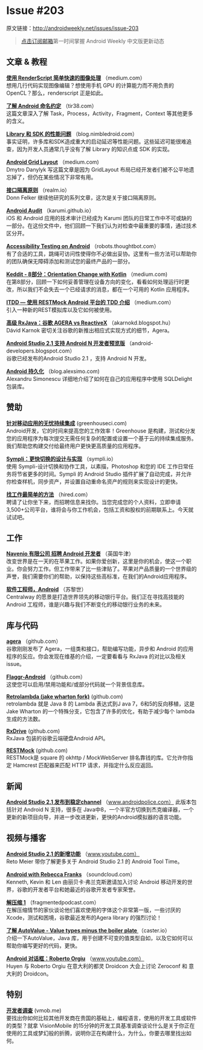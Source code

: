 # Issue #203

>

原文链接：<http://androidweekly.net/issues/issue-203>

> [点击订阅邮箱](http://tinyletter.com/androidweeklycn)第一时间掌握 Android Weekly 中文版更新动态

## 文章 & 教程

**[使用 RenderScript 简单快速的图像处理](https://medium.com/@qhutch/android-simple-and-fast-image-processing-with-renderscript-2fa8316273e1#.yn6k7hups)**
（medium.com）  
想用几行代码实现图像编辑？想使用手机 GPU 的计算能力而不用负责的 OpenCL？那么，renderscript 正是如此。

**[了解 Android 命名约定](https://tir38.com/archives/1423)**
（tir38.com）  
这篇文章深入了解 Task，Process，Activity，Fragment，Context 等其他更多的含义。

**[Library 和 SDK 的性能问题](http://blog.nimbledroid.com/2016/04/25/problems-with-libraries-and-sdks.html)**
（blog.nimbledroid.com）  
事实证明，许多库和SDK造成重大的启动延迟等性能问题。这些延迟可能很难追查，因为开发人员通常几乎没有了解 Library 的知识点或 SDK 的实现。

**[Android Grid Layout](https://medium.com/google-developer-experts/android-grid-layout-1faf0df8d6f2#.9sqygs91u)**
（medium.com)   
Dmytro Danylyk 写这篇文章是因为 GridLayout 布局已经开发者们被不公平地遗忘掉了，但仍在某些情况下非常有用。

**[接口隔离原则](https://realm.io/news/donn-felker-solid-part-4/)**
（realm.io）  
Donn Felker 继续他研究的系列文章，这次是关于接口隔离原则。

**[Android Audit](http://karumi.github.io/AndroidAudit/)**
（karumi.github.io）  
iOS 和 Android 应用的技术审计已经成为 Karumi 团队的日常工作​​中不可或缺的一部分。在这份文件中，他们回顾一下我们认为对检查中最重要的事情，通过技术区分开。

**[Accessibility Testing on Android](https://robots.thoughtbot.com/accessibility-testing-on-android)**
（robots.thoughtbot.com）  
有了合适的工具，跳绳可访问性使得你不必做出妥协。这里有一些方法可以帮助你的团队确保无障碍添加和测试您的最终产品的一部分。

**[Keddit - 8部分：Orientation Change with Kotlin](https://medium.com/@juanchosaravia/keddit-part-8-orientation-change-with-kotlin-parcelable-data-classes-f28136e8a6a8#.8kjyczg37)**
（medium.com)   
在第8部分，回顾一下如何妥善管理在设备方向的变化，看看如何处理运行时更改，所以我们不会失去一个已经请求的消息，都在一个可用的 Kotlin 应用程序。

**[ITDD — 使用 RESTMock Android 平台的 TDD 介绍](https://medium.com/@andrzejchm/ittd-instrumentation-ttd-for-android-4894cbb82d37#.2lpba527y)**
（medium.com）  
引入一种新的REST模拟库以及它如何被使用。

**[高级 RxJava：谷歌 AGERA vs ReactiveX](http://akarnokd.blogspot.hu/2016/04/google-agera-vs-reactivex.html)**
（akarnokd.blogspot.hu）  
Dávid Karnok 密切关注谷歌的新推出相应式实现方式的细节，Agera。

**[Android Studio 2.1 支持 Android N 开发者预览版](http://android-developers.blogspot.com/2016/04/android-studio-21-supports-android-n.html)**
（android-developers.blogspot.com）  
谷歌已经发布的Andr​​oid Studio 2.1 ，支持 Android N 开发。

**[Android 持久化](http://blog.alexsimo.com/delightful-persistence-android/)**
（blog.alexsimo.com)   
Alexandru Simonescu 详细地介绍了如何在自己的应用程序中使用 SQLDelight 包装库。

## 赞助
**[针对移动应用的无忧持续集成](https://greenhouseci.com/)**
 (greenhouseci.com)    
Android开发，它的时间来提高您的工作效率！Greenhouse 是构建，测试和分发您的应用程序为每次提交无需任何复杂的配置或设置一个基于云的持续集成服务。我们帮助您构建交付给最终用户更快更高质量的应用程序。

**[Sympli：更快切换的设计与实现](https://sympli.io/)**
（sympli.io）  
使用 Sympli-设计切换和协作工具，以素描，Photoshop 和您的 IDE 工作日常任务将节省更多的时间。Sympli 的 Andr​​oid Studio 插件扩展了自动完成，并允许你检查样机，同步资产，并设置自动重命名资产的规则来实现设计的更快。

**[找工作最简单的方法](https://hired.com/)**
（hired.com）  
聘请了让你坐下来，而招聘信息来找你。当您完成您的个人资料，立即申请3,500+公司平台，谁将会与你工作机会，包括工资和股权的前期联系上。今天就试试吧。

## 工作
**[Navenio 有限公司 招聘 Android 开发者](http://stackoverflow.com/jobs/114992/android-engineer-indoor-location-navenio-spinout-from)**
（英国牛津）  
改变世界是在一天的在苹果工作。如果你爱创新，这里是你的机会，使这一个职业。你会努力工作。但工作带来了比一些津贴了。苹果对产品质量的一个世界级的声誉，我们需要你们的帮助，以保持这些高标准，在我们的Andr​​oid应用程序。

**[软件工程师，Android](https://www.centralway.com/en/careers/open-positions/details#oOgFZfws)**
（苏黎世）  
Centralway 的愿景是打造世界领先的移动银行平台。我们正在寻找高技能的 Andr​​oid 工程师，谁是兴趣与我们不断变化的移动银行业务的未来。

## 库与代码

**[agera](https://github.com/google/agera)**
（github.com）	
谷歌刚刚发布了 Agera，一组类和接口，帮助编写功能，异步和 Android 的应用程序的反应。你会发现在维基的介绍，一定要看看与 RxJava 的对比以及相关 issue。

**[Flaggr-Android](https://github.com/blablacar/flaggr-android)**
（github.com）	
这使您可以启用/禁用功能和/或部分代码就一个背景信息库。

**[Retrolambda (jake wharton fork)](https://github.com/JakeWharton/retrolambda)**
 (github.com)    
retrolambda 就是 Java 8 的 Lambda 表达式到J ava 7，6和5的反向移植，这是 Jake Wharton 的一个特殊分支，它包含了许多的优化，有助于减少每个 lambda 生成的方法数。

**[RxDrive](https://github.com/francescocervone/RxDrive)**
 (github.com)    
RxJava 包装的谷歌云端硬盘Android API。

**[RESTMock](https://github.com/andrzejchm/RESTMock)**
 (github.com)    
RESTMock是 square 的 okhttp / MockWebServer 排名靠钱的库。它允许你指定 Hamcrest 匹配器来匹配 HTTP 请求，并指定什么反应返回。

## 新闻

**[Android Studio 2.1 发布到稳定channel](http://www.androidpolice.com/2016/04/26/android-studio-v2-1-released-to-stable-channel-with-support-for-android-n-java-8-language-features-and-more/)**
（www.androidpolice.com）	
此版本包括针对 Android N 支持，很多在 Java中8，一个半官方切换到杰克编译器，一个更新的新项目向导，并进一步改进更新，更快的Andr​​oid模拟器的语言功能。

## 视频与播客

**[Android Studio 2.1 的新增功能](https://www.youtube.com/watch?v=ZOz_yr8Yxq8&feature=youtu.be)**
（www.youtube.com）	  
 Reto Meier 带你了解更多关于 Android Studio 2.1 的 Android Tool Time。

**[Android with Rebecca Franks](https://soundcloud.com/zadevchat/episode-39-android-with-rebecca-franks)**
（soundcloud.com）	  
Kenneth, Kevin 和 Len 由丽贝卡·弗兰克斯邀请加入讨论 Android 移动开发的世界，谷歌的开发者平台和她最近的谷歌开发者专家荣誉。

**[解压缩 1](http://fragmentedpodcast.com/episodes/37/)**
（fragmentedpodcast.com）	  
在解压缩情节的家伙谈论他们喜欢使用的字体这个非常第一版，一些讨厌的Xcode，测试和困境，谷歌最近发布的Agera library 的强烈讨论！

**[了解 AutoValue - Value types minus the boiler plate ](https://caster.io/episodes/understanding-autovalue-autovalue-value-types-minus-boiler-plate-part-1/)**
（caster.io）	  
介绍一下AutoValue，Java 库，用于创建不可变的值类型自如，以及它如何可以帮助你编写更好的代码，更快。

**[Android 对话框：Roberto Orgiu](https://www.youtube.com/watch?v=9FgckneXC7U&feature=youtu.be)**
（www.youtube.com）	  
Huyen 与 Roberto Orgiu 在意大利的都灵 Droidcon 大会上讨论 Zeroconf 和 意大利的 Droidcon。

## 特别
**[开发者调查](http://s.developereconomics.com/?campaign=DE3Q16AndroidWeekly)**
(vmob.me)    
要找出你如何比较其他开发商在贵国的基础上，编程语言，使用的开发工具或软件的类型？就拿 VisionMobile 的15分钟的开发工具基准调查谈论什么是关于你正在使用的工具或梦幻般的折腾，说明你正在构建什么，为什么，你要去哪里找出如何。
